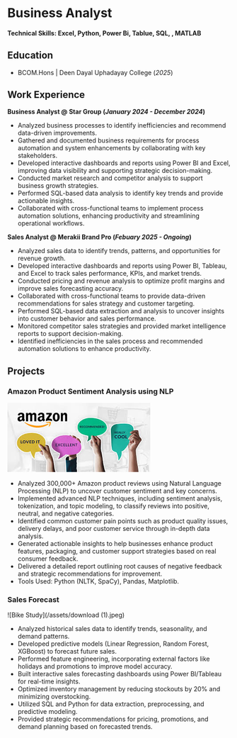 # Business Analyst

#### Technical Skills: Excel, Python, Power Bi, Tablue, SQL, , MATLAB

## Education 			        		
- BCOM.Hons | Deen Dayal Uphadayay College (_2025_)

## Work Experience
**Business Analyst @ Star Group (_January 2024 - December 2024_)**
- Analyzed business processes to identify inefficiencies and recommend data-driven improvements.
- Gathered and documented business requirements for process automation and system enhancements by collaborating with key stakeholders.
- Developed interactive dashboards and reports using Power BI and Excel, improving data visibility and supporting strategic decision-making.
- Conducted market research and competitor analysis to support business growth strategies.
- Performed SQL-based data analysis to identify key trends and provide actionable insights.
- Collaborated with cross-functional teams to implement process automation solutions, enhancing productivity and streamlining operational workflows.

**Sales Analyst @ Merakii Brand Pro (_Febuary 2025 - Ongoing_)**
- Analyzed sales data to identify trends, patterns, and opportunities for revenue growth.
- Developed interactive dashboards and reports using Power BI, Tableau, and Excel to track sales performance, KPIs, and market trends.
- Conducted pricing and revenue analysis to optimize profit margins and improve sales forecasting accuracy.
- Collaborated with cross-functional teams to provide data-driven recommendations for sales strategy and customer targeting.
- Performed SQL-based data extraction and analysis to uncover insights into customer behavior and sales performance.
- Monitored competitor sales strategies and provided market intelligence reports to support decision-making.
- Identified inefficiencies in the sales process and recommended automation solutions to enhance productivity.

## Projects
### Amazon Product Sentiment Analysis using NLP

![Bike Study](/assets/download.jpeg)


- Analyzed 300,000+ Amazon product reviews using Natural Language Processing (NLP) to uncover customer sentiment and key concerns.
- Implemented advanced NLP techniques, including sentiment analysis, tokenization, and topic modeling, to classify reviews into positive, neutral, and negative categories.
- Identified common customer pain points such as product quality issues, delivery delays, and poor customer service through in-depth data analysis.
- Generated actionable insights to help businesses enhance product features, packaging, and customer support strategies based on real consumer feedback.
- Delivered a detailed report outlining root causes of negative feedback and strategic recommendations for improvement.
- Tools Used: Python (NLTK, SpaCy), Pandas, Matplotlib.



### Sales Forecast

![Bike Study](/assets/download (1).jpeg)

- Analyzed historical sales data to identify trends, seasonality, and demand patterns.
- Developed predictive models (Linear Regression, Random Forest, XGBoost) to forecast future sales.
- Performed feature engineering, incorporating external factors like holidays and promotions to improve model accuracy.
- Built interactive sales forecasting dashboards using Power BI/Tableau for real-time insights.
- Optimized inventory management by reducing stockouts by 20% and minimizing overstocking.
- Utilized SQL and Python for data extraction, preprocessing, and predictive modeling.
- Provided strategic recommendations for pricing, promotions, and demand planning based on forecasted trends.


